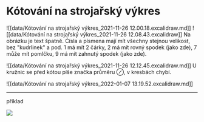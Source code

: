 # Kótování na strojařský výkres
![[data/Kótování na strojařský výkres_2021-11-26 12.00.18.excalidraw.md]]
![[data/Kótování na strojařský výkres_2021-11-26 12.08.43.excalidraw]]
Na obrázku je text špatně. Čísla a písmena mají mít všechny stejnou velikost, bez "kudrlinek" a pod.
1 má mít 2 čárky, 2 má mít rovný spodek (jako zde), 7 může mít pomlčku, 9 má mít zahnutý spodek (jako zde).

![[data/Kótování na strojařský výkres_2021-11-26 12.12.45.excalidraw.md]]
U kružnic se před kótou píše značka průměru $\oslash$, v kresbách chybí.

![[data/Kótování na strojařský výkres_2022-01-07 13.19.52.excalidraw.md]]

---
příklad

![](kótování%20příklad%201%202.bmp)